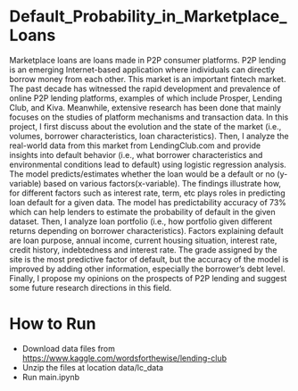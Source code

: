 # Default_Probability_in_Marketplace_Loans
Marketplace loans are loans made in P2P consumer platforms. P2P lending is an emerging Internet-based application where individuals can directly borrow money from each other. This market is an important fintech market. The past decade has witnessed the rapid development and prevalence of online P2P lending platforms, examples of which include Prosper, Lending Club, and Kiva. Meanwhile, extensive research has been done that mainly focuses on the studies of platform mechanisms and transaction data. In this project, I first discuss about the evolution and the state of the market (i.e., volumes, borrower characteristics, loan characteristics). Then, I analyze the real-world data from this market from LendingClub.com and provide insights into default behavior (i.e., what borrower characteristics and environmental conditions lead to default) using logistic regression analysis. The model predicts/estimates whether the loan would be a default or no (y-variable) based on various factors(x-variable). The findings illustrate how, for different factors such as interest rate, term, etc plays roles in predicting loan default for a given data. The model has predictability accuracy of 73% which can help lenders to estimate the probability of default in the given dataset. Then, I analyze loan portfolio (i.e., how portfolio given different returns depending on borrower characteristics). Factors explaining default are loan purpose, annual income, current housing situation, interest rate, credit history, indebtedness and interest rate. The grade assigned by the site is the most predictive factor of default, but the accuracy of the model is improved by adding other information, especially the borrower’s debt level. Finally, I propose my opinions on the prospects of P2P lending and suggest some future research directions in this field.


# How to Run
- Download data files from https://www.kaggle.com/wordsforthewise/lending-club
- Unzip the files at location data/lc_data
- Run main.ipynb